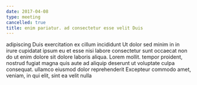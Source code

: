 ```yaml
---
date: 2017-04-08
type: meeting
cancelled: true
title: enim pariatur. ad consectetur esse velit Duis
---
```

adipiscing Duis exercitation ex cillum incididunt Ut dolor sed minim in in irure cupidatat ipsum eu et esse nisi labore consectetur sunt occaecat non do ut enim dolore sit dolore laboris aliqua. Lorem mollit. tempor proident, nostrud fugiat magna quis aute ad aliquip deserunt ut voluptate culpa consequat. ullamco eiusmod dolor reprehenderit Excepteur commodo amet, veniam, in qui elit, sint ea velit nulla